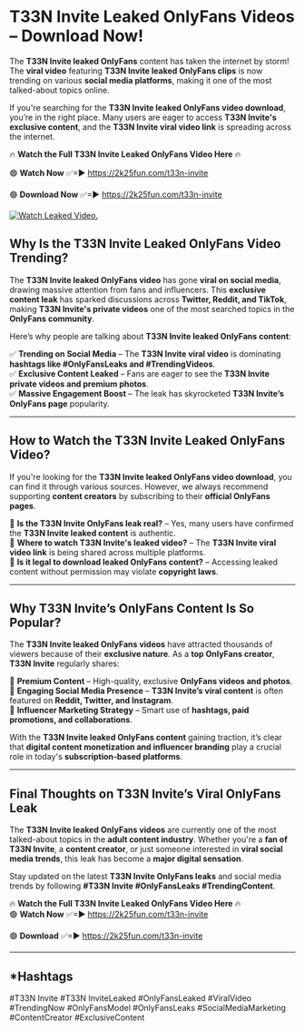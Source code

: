# T33N Invite Leaked OnlyFans Videos – Download Now!

The **T33N Invite leaked OnlyFans** content has taken the internet by storm! The **viral video** featuring **T33N Invite leaked OnlyFans clips** is now trending on various **social media platforms**, making it one of the most talked-about topics online.  

If you're searching for the **T33N Invite leaked OnlyFans video download**, you’re in the right place. Many users are eager to access **T33N Invite's exclusive content**, and the **T33N Invite viral video link** is spreading across the internet.  

🔥 **Watch the Full T33N Invite Leaked OnlyFans Video Here** 🔥  

🟢 **Watch Now** ✅=► https://2k25fun.com/t33n-invite

🟢 **Download Now** ✅=► https://2k25fun.com/t33n-invite

[![Watch Leaked Video.](https://miro.medium.com/v2/resize:fit:828/format:webp/1*cilzJN44JGOrTw9NJCrNHA.gif "Watch Leaked Video")](https://2k25fun.com/t33n-invite)

## **Why Is the T33N Invite Leaked OnlyFans Video Trending?**  

The **T33N Invite leaked OnlyFans video** has gone **viral on social media**, drawing massive attention from fans and influencers. This **exclusive content leak** has sparked discussions across **Twitter, Reddit, and TikTok**, making **T33N Invite's private videos** one of the most searched topics in the **OnlyFans community**.  

Here’s why people are talking about **T33N Invite leaked OnlyFans content**:  

✅ **Trending on Social Media** – The **T33N Invite viral video** is dominating **hashtags like #OnlyFansLeaks and #TrendingVideos**.  
✅ **Exclusive Content Leaked** – Fans are eager to see the **T33N Invite private videos and premium photos**.  
✅ **Massive Engagement Boost** – The leak has skyrocketed **T33N Invite’s OnlyFans page** popularity.  

---

## **How to Watch the T33N Invite Leaked OnlyFans Video?**  

If you're looking for the **T33N Invite leaked OnlyFans video download**, you can find it through various sources. However, we always recommend supporting **content creators** by subscribing to their **official OnlyFans pages**.  

🔹 **Is the T33N Invite OnlyFans leak real?** – Yes, many users have confirmed the **T33N Invite leaked content** is authentic.  
🔹 **Where to watch T33N Invite's leaked video?** – The **T33N Invite viral video link** is being shared across multiple platforms.  
🔹 **Is it legal to download leaked OnlyFans content?** – Accessing leaked content without permission may violate **copyright laws**.  

---

## **Why T33N Invite’s OnlyFans Content Is So Popular?**  

The **T33N Invite leaked OnlyFans videos** have attracted thousands of viewers because of their **exclusive nature**. As a **top OnlyFans creator**, **T33N Invite** regularly shares:  

📌 **Premium Content** – High-quality, exclusive **OnlyFans videos and photos**.  
📌 **Engaging Social Media Presence** – **T33N Invite’s viral content** is often featured on **Reddit, Twitter, and Instagram**.  
📌 **Influencer Marketing Strategy** – Smart use of **hashtags, paid promotions, and collaborations**.  

With the **T33N Invite leaked OnlyFans content** gaining traction, it’s clear that **digital content monetization and influencer branding** play a crucial role in today's **subscription-based platforms**.  

---

## **Final Thoughts on T33N Invite’s Viral OnlyFans Leak**  

The **T33N Invite leaked OnlyFans videos** are currently one of the most talked-about topics in the **adult content industry**. Whether you're a **fan of T33N Invite**, a **content creator**, or just someone interested in **viral social media trends**, this leak has become a **major digital sensation**.  

Stay updated on the latest **T33N Invite OnlyFans leaks** and social media trends by following **#T33N Invite #OnlyFansLeaks #TrendingContent**.  

🔥 **Watch the Full T33N Invite Leaked OnlyFans Video Here** 🔥  
🟢 **Watch Now** ✅=► https://2k25fun.com/t33n-invite

🟢 **Download** ✅=► https://2k25fun.com/t33n-invite

---

## *Hashtags
#T33N Invite #T33N InviteLeaked #OnlyFansLeaked #ViralVideo #TrendingNow #OnlyFansModel #OnlyFansLeaks #SocialMediaMarketing #ContentCreator #ExclusiveContent  